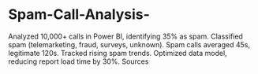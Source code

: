 # Spam-Call-Analysis-
Analyzed 10,000+ calls in Power BI, identifying 35% as spam. Classified spam (telemarketing, fraud, surveys, unknown). Spam calls averaged 45s, legitimate 120s. Tracked rising spam trends. Optimized data model, reducing report load time by 30%.   Sources
